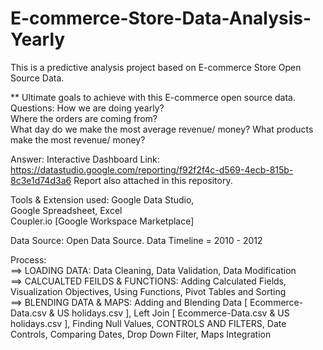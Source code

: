 # E-commerce-Store-Data-Analysis-Yearly

This is a predictive analysis project based on E-commerce Store Open Source Data. 

** Ultimate goals to achieve with this E-commerce open source data.   
Questions:
How we are doing yearly?  
Where the orders are coming from?  
What day do we make the most average revenue/ money?
What products make the most revenue/ money? 

Answer:
Interactive Dashboard Link: https://datastudio.google.com/reporting/f92f2f4c-d569-4ecb-815b-8c3e1d74d3a6 
Report also attached in this repository.

Tools &amp; Extension used: 
Google Data Studio,  
Google Spreadsheet, Excel  
Coupler.io [Google Workspace Marketplace] 

Data Source: Open Data Source. 
Data Timeline = 2010 - 2012  

Process:   
==> LOADING DATA: Data Cleaning, Data Validation,  Data Modification   
==> CALCUALTED FEILDS &amp; FUNCTIONS: Adding Calculated Fields, Visualization Objectives, Using Functions, Pivot Tables and Sorting  
==> BLENDING DATA &amp; MAPS: Adding and Blending Data [ Ecommerce-Data.csv &amp; US holidays.csv ], Left Join [ Ecommerce-Data.csv &amp; US holidays.csv ], Finding Null Values, CONTROLS AND FILTERS, Date Controls, Comparing Dates, Drop Down Filter, Maps Integration   


 
